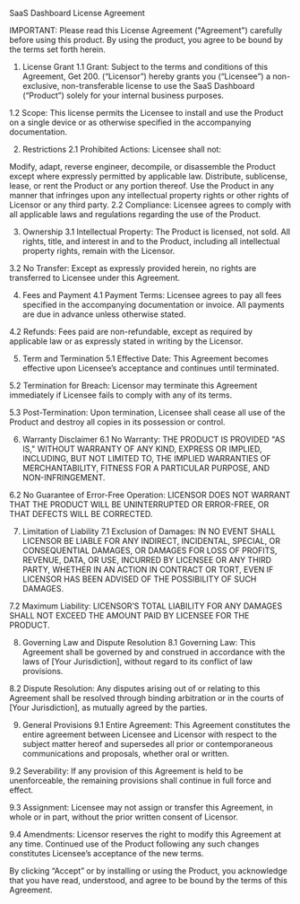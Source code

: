 SaaS Dashboard License Agreement

IMPORTANT: Please read this License Agreement ("Agreement") carefully before using this product. By using the product, you agree to be bound by the terms set forth herein.

1. License Grant
1.1 Grant: Subject to the terms and conditions of this Agreement, Get 200. (“Licensor”) hereby grants you (“Licensee”) a non-exclusive, non-transferable license to use the SaaS Dashboard (“Product”) solely for your internal business purposes.

1.2 Scope: This license permits the Licensee to install and use the Product on a single device or as otherwise specified in the accompanying documentation.

2. Restrictions
2.1 Prohibited Actions: Licensee shall not:

Modify, adapt, reverse engineer, decompile, or disassemble the Product except where expressly permitted by applicable law.
Distribute, sublicense, lease, or rent the Product or any portion thereof.
Use the Product in any manner that infringes upon any intellectual property rights or other rights of Licensor or any third party.
2.2 Compliance: Licensee agrees to comply with all applicable laws and regulations regarding the use of the Product.

3. Ownership
3.1 Intellectual Property: The Product is licensed, not sold. All rights, title, and interest in and to the Product, including all intellectual property rights, remain with the Licensor.

3.2 No Transfer: Except as expressly provided herein, no rights are transferred to Licensee under this Agreement.

4. Fees and Payment
4.1 Payment Terms: Licensee agrees to pay all fees specified in the accompanying documentation or invoice. All payments are due in advance unless otherwise stated.

4.2 Refunds: Fees paid are non-refundable, except as required by applicable law or as expressly stated in writing by the Licensor.

5. Term and Termination
5.1 Effective Date: This Agreement becomes effective upon Licensee’s acceptance and continues until terminated.

5.2 Termination for Breach: Licensor may terminate this Agreement immediately if Licensee fails to comply with any of its terms.

5.3 Post-Termination: Upon termination, Licensee shall cease all use of the Product and destroy all copies in its possession or control.

6. Warranty Disclaimer
6.1 No Warranty: THE PRODUCT IS PROVIDED "AS IS," WITHOUT WARRANTY OF ANY KIND, EXPRESS OR IMPLIED, INCLUDING, BUT NOT LIMITED TO, THE IMPLIED WARRANTIES OF MERCHANTABILITY, FITNESS FOR A PARTICULAR PURPOSE, AND NON-INFRINGEMENT.

6.2 No Guarantee of Error-Free Operation: LICENSOR DOES NOT WARRANT THAT THE PRODUCT WILL BE UNINTERRUPTED OR ERROR-FREE, OR THAT DEFECTS WILL BE CORRECTED.

7. Limitation of Liability
7.1 Exclusion of Damages: IN NO EVENT SHALL LICENSOR BE LIABLE FOR ANY INDIRECT, INCIDENTAL, SPECIAL, OR CONSEQUENTIAL DAMAGES, OR DAMAGES FOR LOSS OF PROFITS, REVENUE, DATA, OR USE, INCURRED BY LICENSEE OR ANY THIRD PARTY, WHETHER IN AN ACTION IN CONTRACT OR TORT, EVEN IF LICENSOR HAS BEEN ADVISED OF THE POSSIBILITY OF SUCH DAMAGES.

7.2 Maximum Liability: LICENSOR’S TOTAL LIABILITY FOR ANY DAMAGES SHALL NOT EXCEED THE AMOUNT PAID BY LICENSEE FOR THE PRODUCT.

8. Governing Law and Dispute Resolution
8.1 Governing Law: This Agreement shall be governed by and construed in accordance with the laws of [Your Jurisdiction], without regard to its conflict of law provisions.

8.2 Dispute Resolution: Any disputes arising out of or relating to this Agreement shall be resolved through binding arbitration or in the courts of [Your Jurisdiction], as mutually agreed by the parties.

9. General Provisions
9.1 Entire Agreement: This Agreement constitutes the entire agreement between Licensee and Licensor with respect to the subject matter hereof and supersedes all prior or contemporaneous communications and proposals, whether oral or written.

9.2 Severability: If any provision of this Agreement is held to be unenforceable, the remaining provisions shall continue in full force and effect.

9.3 Assignment: Licensee may not assign or transfer this Agreement, in whole or in part, without the prior written consent of Licensor.

9.4 Amendments: Licensor reserves the right to modify this Agreement at any time. Continued use of the Product following any such changes constitutes Licensee’s acceptance of the new terms.

By clicking “Accept” or by installing or using the Product, you acknowledge that you have read, understood, and agree to be bound by the terms of this Agreement.
